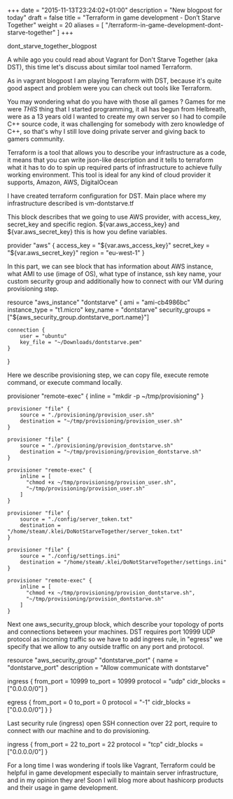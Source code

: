 +++
date = "2015-11-13T23:24:02+01:00"
description = "New blogpost for today"
draft = false
title = "Terraform in game development - Don’t Starve Together"
weight = 20
aliases = [
    "/terraform-in-game-development-dont-starve-together"
]
+++

dont_starve_together_blogpost

A while ago you could read about Vagrant for Don't Starve Together (aka DST), this time let's discuss about similar tool named Terraform.

As in vagrant blogpost I am playing Terraform with DST, because it's quite good aspect and problem were you can check out tools like Terraform.

You may wondering what do you have with those all games ? Games for me were *THIS* thing that I started programming, it all has begun from Helbreath, were as a 13 years old I wanted to create my own server so I had to compile C++ source code, it was challenging for somebody with zero knowledge of C++, so that's why I still love doing private server and giving back to gamers community.

Terraform is a tool that allows you to describe your infrastructure as a code, it means that you can write json-like description and it tells to terraform what it has to do to spin up required parts of infrastructure to achieve fully working environment. This tool is ideal for any kind of cloud provider it supports, Amazon, AWS, DigitalOcean

I have created terraform configuration for DST. Main place where my infrastructure described is vm-dontstarve.tf

This block describes that we going to use AWS provider, with access_key, secret_key and specific region. ${var.aws_access_key}  and ${var.aws_secret_key} this is how you define variables.

provider "aws" {
    access_key = "${var.aws_access_key}"
    secret_key = "${var.aws_secret_key}"
    region = "eu-west-1"
}

In this part, we can see block that has information about AWS instance,  what AMI to use (image of OS), what type of instance, ssh key name, your custom security group and additionally how to connect with our VM during provisioning step.

resource "aws_instance" "dontstarve" {
    ami = "ami-cb4986bc"
    instance_type = "t1.micro"
    key_name = "dontstarve"
    security_groups = ["${aws_security_group.dontstarve_port.name}"]

    connection {
        user = "ubuntu"
        key_file = "~/Downloads/dontstarve.pem"
    }
}

Here we describe provisioning step, we can copy file, execute remote command, or execute command locally.

provisioner "remote-exec" {
      inline = "mkdir -p ~/tmp/provisioning"
    }

    provisioner "file" {
        source = "./provisioning/provision_user.sh"
        destination = "~/tmp/provisioning/provision_user.sh"
    }

    provisioner "file" {
        source = "./provisioning/provision_dontstarve.sh"
        destination = "~/tmp/provisioning/provision_dontstarve.sh"
    }

    provisioner "remote-exec" {
        inline = [
          "chmod +x ~/tmp/provisioning/provision_user.sh",
          "~/tmp/provisioning/provision_user.sh"
        ]
    }

    provisioner "file" {
        source = "./config/server_token.txt"
        destination = "/home/steam/.klei/DoNotStarveTogether/server_token.txt"
    }

    provisioner "file" {
        source = "./config/settings.ini"
        destination = "/home/steam/.klei/DoNotStarveTogether/settings.ini"
    }

    provisioner "remote-exec" {
        inline = [
          "chmod +x ~/tmp/provisioning/provision_dontstarve.sh",
          "~/tmp/provisioning/provision_dontstarve.sh"
        ]
    }

Next one aws_security_group block, which describe your topology of ports and connections between your machines. DST requires port 10999 UDP protocol as incoming traffic so we have to add ingrees rule, in "egress" we specify that we allow to any outside traffic on any port and protocol.

resource "aws_security_group" "dontstarve_port" {
  name = "dontstarve_port"
  description = "Allow communicate with dontstarve"

  ingress {
      from_port = 10999
      to_port = 10999
      protocol = "udp"
      cidr_blocks = ["0.0.0.0/0"]
  }

  egress {
      from_port = 0
      to_port = 0
      protocol = "-1"
      cidr_blocks = ["0.0.0.0/0"]
  }
}

Last security rule (ingress) open SSH connection over 22 port, require to connect with our machine and to do provisioning.

ingress {
      from_port = 22
      to_port = 22
      protocol = "tcp"
      cidr_blocks = ["0.0.0.0/0"]
}

For a long time I was wondering if tools like Vagrant, Terraform could be helpful in game development especially to maintain server infrastructure, and in my opinion they are! Soon I will blog more about hashicorp products and their usage in game development.
